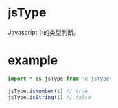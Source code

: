 # jsType
Javascript中的类型判断。

# example
```javascript
import * as jsType from 'c-jstype'

jsType.isNumber(1) // true
jsType.isString(1) // false
```
